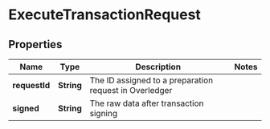 

# ExecuteTransactionRequest


## Properties

Name | Type | Description | Notes
------------ | ------------- | ------------- | -------------
**requestId** | **String** | The ID assigned to a preparation request in Overledger | 
**signed** | **String** | The raw data after transaction signing | 



